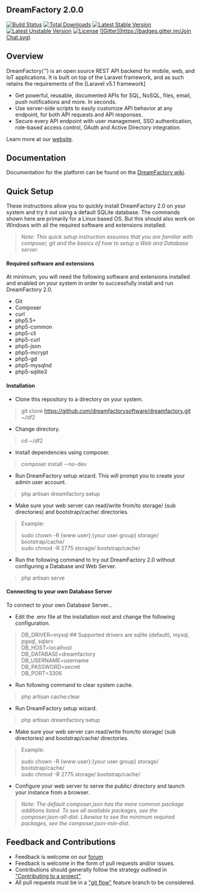 ## DreamFactory 2.0.0

[![Build Status](https://travis-ci.org/dreamfactory/dreamfactory.svg)](https://travis-ci.org/dreamfactory/dreamfactory)
[![Total Downloads](https://poser.pugx.org/dreamfactory/dreamfactory/d/total.svg)](https://packagist.org/packages/dreamfactory/dreamfactory)
[![Latest Stable Version](https://poser.pugx.org/dreamfactory/dreamfactory/v/stable.svg)](https://packagist.org/packages/dreamfactory/dreamfactory)
[![Latest Unstable Version](https://poser.pugx.org/dreamfactory/dreamfactory/v/unstable.svg)](https://packagist.org/packages/dreamfactory/dreamfactory)
[![License](https://poser.pugx.org/dreamfactory/dreamfactory/license.svg)](http://www.apache.org/licenses/LICENSE-2.0)
[![Gitter](https://badges.gitter.im/Join Chat.svg)](https://gitter.im/dreamfactorysoftware/dsp-core?utm_source=badge&utm_medium=badge&utm_campaign=pr-badge&utm_content=badge)

## Overview

DreamFactory(™) is an open source REST API backend for mobile, web, and IoT applications. 
It is built on top of the Laravel framework, and as such retains the requirements of the [Laravel v5.1 framework]

* Get powerful, reusable, documented APIs for SQL, NoSQL, files, email, push notifications and more. In seconds.
* Use server-side scripts to easily customize API behavior at any endpoint, for both API requests and API responses.
* Secure every API endpoint with user management, SSO authentication, role-based access control, OAuth and Active Directory integration.

Learn more at our [website](https://www.dreamfactory.com).

## Documentation

Documentation for the platform can be found on the [DreamFactory wiki](http://wiki.dreamfactory.com).

## Quick Setup

These instructions allow you to quickly install DreamFactory 2.0 on your system and try it out using a default SQLite database. 
The commands shown here are primarily for a Linux based OS. But this should also work on Windows with all the required software and extensions installed.

> _Note: This quick setup instruction assumes that you are familiar with composer, git and the basics of how to setup a Web 
> and Database server._

#### Required software and extensions

At minimum, you will need the following software and extensions installed and enabled on your system in order to successfully 
install and run DreamFactory 2.0.

* Git
* Composer
* curl
* php5.5+ 
* php5-common
* php5-cli
* php5-curl
* php5-json
* php5-mcrypt
* php5-gd
* php5-mysqlnd
* php5-sqlite3

#### Installation

* Clone this repository to a directory on your system.
> git clone https://github.com/dreamfactorysoftware/dreamfactory.git ~/df2

* Change directory.
> cd ~/df2

* Install dependencies using composer.
> composer install --no-dev

* Run DreamFactory setup wizard. This will prompt you to create your admin user account.
> php artisan dreamfactory:setup

* Make sure your web server can read/write from/to storage/ (sub directories) and bootstrap/cache/ directories.
> Example:
>
> sudo chown -R {www user}:{your user group} storage/ bootstrap/cache/<br>
> sudo chmod -R 2775 storage/ bootstrap/cache/

* Run the following command to try out DreamFactory 2.0 without configuring a Database and Web Server. 
>php artisan serve


#### Connecting to your own Database Server

To connect to your own Database Server...

* Edit the .env file at the installation root and change the following configuration.
> DB_DRIVER=mysql     ## Supported drivers are sqlite (default), mysql, pgsql, sqlsrv<br>
> DB_HOST=localhost<br>
> DB_DATABASE=dreamfactory<br>
> DB_USERNAME=username<br>
> DB_PASSWORD=secret<br>
> DB_PORT=3306

* Run following command to clear system cache.
> php artisan cache:clear

* Run DreamFactory setup wizard.
> php artisan dreamfactory:setup

* Make sure your web server can read/write from/to storage/ (sub directories) and bootstrap/cache/ directories.
> Example:
>
> sudo chown -R {www user}:{your user group} storage/ bootstrap/cache/<br>
> sudo chmod -R 2775 storage/ bootstrap/cache/

* Configure your web server to serve the public/ directory and launch your instance from a browser.


> _Note: The default composer.json has the more common package additions listed. To see all available packages, 
> see the composer.json-all-dist. Likewise to see the minimum required packages, see the composer.json-min-dist._

## Feedback and Contributions

* Feedback is welcome on our [forum](http://community.dreamfactory.com/)
* Feedback is welcome in the form of pull requests and/or issues.
* Contributions should generally follow the strategy outlined in ["Contributing to a project"](http://help.github.com/articles/fork-a-repo#contributing-to-a-project)
* All pull requests must be in a ["git flow"](http://github.com/nvie/gitflow) feature branch to be considered.
